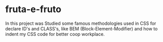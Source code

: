 # fruta-e-fruto
In this project was Studied some famous methodologies used in CSS for declare ID's and CLASS's, like BEM (Block-Element-Modifier) and how to indent my CSS code for better coop workplace.
